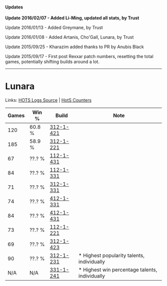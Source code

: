 #### Updates
**Update 2016/02/07 - Added Li-Ming, updated all stats, by Trust**

Update 2016/01/13 - Added Greymane, by Trust

Update 2016/01/08 - Added Artanis, Cho'Gall, Lunara, by Trust

Update 2015/09/25 - Kharazim added thanks to PR by Anubis Black

Update 2015/09/17 - First post Rexxar patch numbers, resetting the total games, potentially shifting builds around a lot.

***

# Lunara

Links: [HOTS Logs Source](https://www.hotslogs.com/Sitewide/HeroDetails?Hero=Lunara) | [HotS Counters](http://hotscounters.com/#/hero/Lunara)

Games  | Win %  | Build     | Note
-----  | -----  | -----     | ----
120    | 60.8 % | [312-1-421](http://www.heroesfire.com/hots/talent-calculator/lunara#o3UD) | 
185    | 58.9 % | [312-1-221](http://www.heroesfire.com/hots/talent-calculator/lunara#o3R5) | 
67     | ??.? % | [112-1-431](http://www.heroesfire.com/hots/talent-calculator/lunara#gRCN) | 
84     | ??.? % | [112-1-331](http://www.heroesfire.com/hots/talent-calculator/lunara#gRAp) | 
71     | ??.? % | [312-1-331](http://www.heroesfire.com/hots/talent-calculator/lunara#o3Sp) | 
74     | ??.? % | [412-1-331](http://www.heroesfire.com/hots/talent-calculator/lunara#rtbp) | 
84     | ??.? % | [412-1-431](http://www.heroesfire.com/hots/talent-calculator/lunara#rtdN) | 
73     | ??.? % | [112-1-221](http://www.heroesfire.com/hots/talent-calculator/lunara#gR95) | 
69     | ??.? % | [312-1-423](http://www.heroesfire.com/hots/talent-calculator/lunara#o3UF) | 
90     | ??.? % | [312-1-231](http://www.heroesfire.com/hots/talent-calculator/lunara#o3RF) | * Highest popularity talents, individually
N/A    | N/A    | [331-1-241](http://www.heroesfire.com/hots/talent-calculator/lunara#onq9) | * Highest win percentage talents, individually
